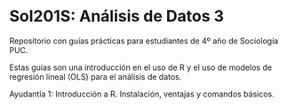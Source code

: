 # Sol201S: Análisis de Datos 3

Repositorio con guías prácticas para estudiantes de 4º año de Sociología PUC. 

Estas guías son una introducción en el uso de R y el uso de modelos de regresión lineal (OLS) para el análisis de datos. 

Ayudantía 1: Introducción a R. Instalación, ventajas y comandos básicos. 